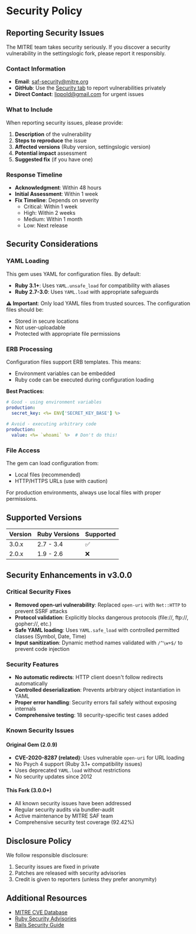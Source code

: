 # Security Policy

## Reporting Security Issues

The MITRE team takes security seriously. If you discover a security vulnerability in the settingslogic fork, please report it responsibly.

### Contact Information

- **Email**: [saf-security@mitre.org](mailto:saf-security@mitre.org)
- **GitHub**: Use the [Security tab](https://github.com/mitre/settingslogic/security) to report vulnerabilities privately
- **Direct Contact**: lippold@gmail.com for urgent issues

### What to Include

When reporting security issues, please provide:

1. **Description** of the vulnerability
2. **Steps to reproduce** the issue
3. **Affected versions** (Ruby version, settingslogic version)
4. **Potential impact** assessment
5. **Suggested fix** (if you have one)

### Response Timeline

- **Acknowledgment**: Within 48 hours
- **Initial Assessment**: Within 1 week
- **Fix Timeline**: Depends on severity
  - Critical: Within 1 week
  - High: Within 2 weeks
  - Medium: Within 1 month
  - Low: Next release

## Security Considerations

### YAML Loading

This gem uses YAML for configuration files. By default:

- **Ruby 3.1+**: Uses `YAML.unsafe_load` for compatibility with aliases
- **Ruby 2.7-3.0**: Uses `YAML.load` with appropriate safeguards

**⚠️ Important**: Only load YAML files from trusted sources. The configuration files should be:
- Stored in secure locations
- Not user-uploadable
- Protected with appropriate file permissions

### ERB Processing

Configuration files support ERB templates. This means:
- Environment variables can be embedded
- Ruby code can be executed during configuration loading

**Best Practices**:
```yaml
# Good - using environment variables
production:
  secret_key: <%= ENV['SECRET_KEY_BASE'] %>
  
# Avoid - executing arbitrary code
production:
  value: <%= `whoami` %>  # Don't do this!
```

### File Access

The gem can load configuration from:
- Local files (recommended)
- HTTP/HTTPS URLs (use with caution)

For production environments, always use local files with proper permissions.

## Supported Versions

| Version | Ruby Versions | Supported          |
| ------- | ------------- | ------------------ |
| 3.0.x   | 2.7 - 3.4     | :white_check_mark: |
| 2.0.x   | 1.9 - 2.6     | :x:                |

## Security Enhancements in v3.0.0

### Critical Security Fixes
- **Removed open-uri vulnerability**: Replaced `open-uri` with `Net::HTTP` to prevent SSRF attacks
- **Protocol validation**: Explicitly blocks dangerous protocols (file://, ftp://, gopher://, etc.)
- **Safe YAML loading**: Uses `YAML.safe_load` with controlled permitted classes (Symbol, Date, Time)
- **Input sanitization**: Dynamic method names validated with `/^\w+$/` to prevent code injection

### Security Features
- **No automatic redirects**: HTTP client doesn't follow redirects automatically
- **Controlled deserialization**: Prevents arbitrary object instantiation in YAML
- **Proper error handling**: Security errors fail safely without exposing internals
- **Comprehensive testing**: 18 security-specific test cases added

### Known Security Issues

#### Original Gem (2.0.9)
- **CVE-2020-8287 (related)**: Uses vulnerable `open-uri` for URL loading
- No Psych 4 support (Ruby 3.1+ compatibility issues)
- Uses deprecated `YAML.load` without restrictions
- No security updates since 2012

#### This Fork (3.0.0+)
- All known security issues have been addressed
- Regular security audits via bundler-audit
- Active maintenance by MITRE SAF team
- Comprehensive security test coverage (92.42%)

## Disclosure Policy

We follow responsible disclosure:

1. Security issues are fixed in private
2. Patches are released with security advisories
3. Credit is given to reporters (unless they prefer anonymity)

## Additional Resources

- [MITRE CVE Database](https://cve.mitre.org/)
- [Ruby Security Advisories](https://www.ruby-lang.org/en/security/)
- [Rails Security Guide](https://guides.rubyonrails.org/security.html)